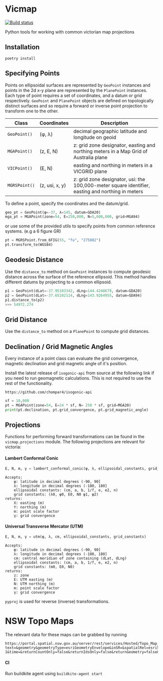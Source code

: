 # Vicmap
[![Build status](https://badge.buildkite.com/82cfc45a6dfec63cdf429b9e2b2037fe2416b3729d1db9aa94.svg)](https://buildkite.com/thompsonfilm/vicmap)

Python tools for working with common victorian map projections

## Installation

```
poetry install
```

## Specifying Points

Points on ellipsoidal surfaces are represented by `GeoPoint` instances and points in the 2d x-y plane are represented by the `PlanePoint` instances. Each type of point requires a set of coordinates, and a datum or grid respectively. `GeoPoint` and `PlanePoint` objects are defined on topologically distinct surfaces and so require a forward or inverse point projection to transform one to the other.

| Class         | Coordinates    | Description                                                                                       |
| ------------- | -------------- | ------------------------------------------------------------------------------------------------- |
| `GeoPoint()`  | (φ, λ)         | decimal geographic latitude and longitude on geoid                                                |
| `MGAPoint()`  | (z, E, N)      | z: grid zone designator, easting and northing meters in a Map Grid of Australia plane             |
| `VICPoint()`  | (E, N)         | easting and northing in meters in a VICGRID plane                                                 |
| `MGRSPoint()` | (z, usi, x, y) | z: grid zone designator, usi: the 100,000-meter square identifier, easting and northing in meters |

To define a point, specify the coordinates and the datum/grid.

```python
geo_pt = GeoPoint(φ=-37, λ=145, datum=GDA20)
mga_pt = MGAPoint(zone=54, E=250,000, N=5,600,000, grid=MGA94)
```

or use some of the provided utils to specify points from common reference systems. 
(e.g a 6 figure GR)

```python
pt = MGRSPoint.from_6FIG(55, "fu", "275882")
pt.transform_to(WGS84)
```

## Geodesic Distance
Use the ```distance_to``` method on ```GeoPoint``` instances to compute geodesic distance across the surface of the reference ellipsoid. This method handles different datums by projecting to a common ellipsoid.
```python
p1 = GeoPoint(dLat=-37.95103342, dLng=144.4248679, datum=GDA20)
p2 = GeoPoint(dLat=-37.65282114, dLng=143.9264955, datum=GDA94)
p1.distance_to(p2) 
>>> 54972.274
```

## Grid Distance
Use the ```distance_to``` method on a ```PlanePoint``` to compute grid distances.

## Declination / Grid Magnetic Angles

Every instance of a point class can evaluate the grid convergence, magnetic declination and grid magnetic angle of it's position.

Install the latest release of `isogonic-api` from source at the following link if you need to run geomagnetic calculations. This is not required to use the rest of the functionality.

```
https://github.com/chompar4/isogonic-api
```

```python
sf = 10,000
pt = MGAPoint(zone=54, E=24 * sf, N= 250 * sf, grid=MGA20)
print(pt.declination, pt.grid_convergence, pt.grid_magnetic_angle)
```

## Projections

Functions for performing forward transformations can be found in the `vicmap.projections` module. The following projections are relevant for victoria:

#### Lambert Conformal Conic

```python
E, N, m, γ = lambert_conformal_conic(φ, λ, ellipsoidal_constants, grid_constants)
```

```
Accepts:
    φ: latitude in decimal degrees (-90, 90]
    λ: longitude in decimal degrees (-180, 180]
    ellipsoidal constants: (cm, a, b, 1/f, e, e2, n)
    grid constants: (λ0, φ0, E0, N0 φ1, φ2)
returns:
    X: easting (m)
    Y: northing (m)
    m: point scale factor
    γ: grid convergence
```

#### Universal Transverse Mercator (UTM)

```python
E, N, m, γ = utm(φ, λ, cm, ellipsoidal_constants, grid_constants)
```

```
Accepts:
    φ: latitude in decimal degrees (-90, 90]
    λ: longitude in decimal degrees (-180, 180]
    cm: central meridian of zone containing (dLat, dLng)
    ellipsoidal constants: (cm, a, b, 1/f, e, e2, n)
    grid constants: (m0, E0, N0)
returns:
    z: zone
    E: UTM easting (m)
    N: UTM northing (m)
    m: point scale factor
    γ: grid convergence
```

`pyproj` is used for reverse (inverse) transformations.

# NSW Topo Maps
The relevant data for these maps can be grabbed by running
```
https://portal.spatial.nsw.gov.au/server/rest/services/Hosted/Topo_Map_Index/FeatureServer/0/query?text=&geometry&geometryType=esriGeometryEnvelope&inSR=&spatialRel=esriSpatialRelIntersects&relationParam=&objectIds=&where=objectid%3E-1&time=&returnCountOnly=false&returnIdsOnly=false&returnGeometry=false&maxAllowableOffset=&outSR=&outFields=mapnumber%2Cmapname%2Cmapseries%2Cadjmapindexx%2Clabel%2Cadjmapindexy&f=pjson
```

#### CI 
Run buildkite agent using ```buildkite-agent start```
